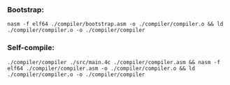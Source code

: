 ### Bootstrap:
`nasm -f elf64 ./compiler/bootstrap.asm -o ./compiler/compiler.o && ld ./compiler/compiler.o -o ./compiler/compiler`

### Self-compile:
`./compiler/compiler ./src/main.4c ./compiler/compiler.asm && nasm -f elf64 ./compiler/compiler.asm -o ./compiler/compiler.o && ld ./compiler/compiler.o -o ./compiler/compiler`